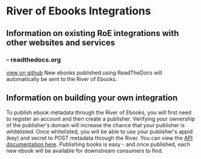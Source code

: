 # River of Ebooks Integrations
## Information on existing RoE integrations with other websites and services


### - readthedocs.org
[view on github](https://github.com/ghowardsit/readthedocs.org)
New ebooks published using ReadTheDocs will automatically be sent to the River of Ebooks.


## Information on building your own integration

To publish ebook metadata through the River of Ebooks, you will first need to register an account and then create a publisher.
Verifying your ownership of the publisher's domain will increase the chance that your publisher is whitelisted. Once whitelisted, you will be able to use your publisher's appid (key) and secret to POST metadata through the River. You can view the [API documentation here](docs/api). Publishing books is easy - and once published, each new ebook will be available for downstream consumers to find.
